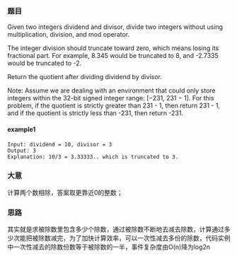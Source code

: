 ### 题目
Given two integers dividend and divisor, divide two integers without using multiplication, division, and mod operator.

The integer division should truncate toward zero, which means losing its fractional part. For example, 8.345 would be truncated to 8, and -2.7335 would be truncated to -2.

Return the quotient after dividing dividend by divisor.

Note: Assume we are dealing with an environment that could only store integers within the 32-bit signed integer range: [−231, 231 − 1]. For this problem, if the quotient is strictly greater than 231 - 1, then return 231 - 1, and if the quotient is strictly less than -231, then return -231.

#### example1
```
Input: dividend = 10, divisor = 3
Output: 3
Explanation: 10/3 = 3.33333.. which is truncated to 3.
```

### 大意
计算两个数相除，答案取更靠近0的整数；

### 思路
其实就是求被除数里包含多少个除数，通过被除数不断地去减去除数，计算通过多少次能把被除数减完，为了加快计算效率，可以一次性减去多份的除数，代码实例中一次性减去的除数份数等于被除数的一半，事件复杂度由O(n)降为log2n